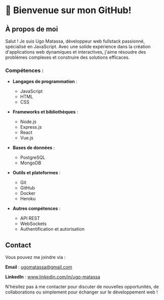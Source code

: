 # 👋 Bienvenue sur mon GitHub!

## À propos de moi

Salut ! 
Je suis Ugo Matassa, développeur web fullstack passionné, spécialisé en JavaScript. Avec une solide expérience dans la création d'applications web dynamiques et interactives, j'aime résoudre des problèmes complexes et construire des solutions efficaces.

### Compétences :

- **Langages de programmation** :
  - JavaScript 
  - HTML
  - CSS

- **Frameworks et bibliothèques** :
  - Node.js
  - Express.js
  - React
  - Vue.js

- **Bases de données** :
  - PostgreSQL
  - MongoDB

- **Outils et plateformes** :
  - Git
  - GitHub
  - Docker
  - Heroku

- **Autres compétences** :
  - API REST
  - WebSockets
  - Authentification et autorisation

## Contact

Vous pouvez me joindre via :

**Email** : ugomatassa@gmail.com

**LinkedIn** : www.linkedin.com/in/ugo-matassa

N'hésitez pas à me contacter pour discuter de nouvelles opportunités, de collaborations ou simplement pour échanger sur le développement web !
